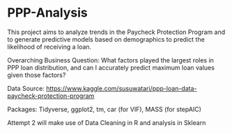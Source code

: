 # PPP-Analysis

This project aims to analyze trends in the Paycheck Protection Program and to generate predictive models based on demographics to predict the likelihood of receiving a loan.

Overarching Business Question: What factors played the largest roles in PPP loan distribution, and can I accurately predict maximum loan values given those factors?

Data Source: https://www.kaggle.com/susuwatari/ppp-loan-data-paycheck-protection-program

Packages: Tidyverse, ggplot2, tm, car (for VIF), MASS (for stepAIC)

Attempt 2 will make use of Data Cleaning in R and analysis in Sklearn
